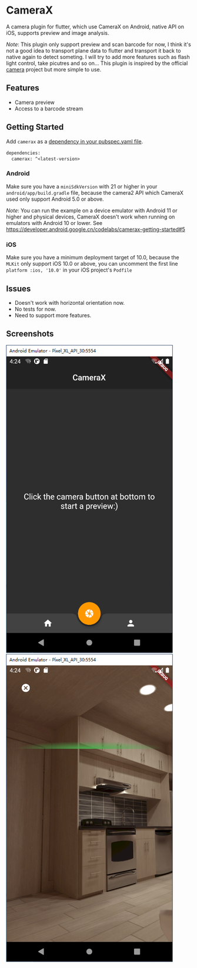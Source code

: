 # CameraX

A camera plugin for flutter, which use CameraX on Android, native API on iOS, supports preview and image analysis.

*Note*: This plugin only support preview and scan barcode for now, I think it's not a good idea to transport plane data to flutter and transport it back to native again to detect someting. I will try to add more features such as flash light control, take picutres and so on... This plugin is inspired by the official [camera](https://pub.dev/packages/camera) project but more simple to use.

## Features

- Camera preview
- Access to a barcode stream

## Getting Started

Add `camerax` as a [dependency in your pubspec.yaml file](https://flutter.dev/using-packages/).

```
dependencies:
  camerax: ^<latest-version>
```

### Android

Make sure you have a `miniSdkVersion` with 21 or higher in your `android/app/build.gradle` file, because the camera2 API which CameraX used only support Android 5.0 or above.

*Note*: You can run the example on a device emulator with Android 11 or higher and physical devices, CameraX doesn't work when running on emulators with Android 10 or lower. See https://developer.android.google.cn/codelabs/camerax-getting-started#5

### iOS

Make sure you have a minimum deployment target of 10.0, because the `MLKit` only support iOS 10.0 or above, you can uncomment the first line `platform :ios, '10.0'` in your iOS project's `Podfile`

## Issues

- Doesn't work with horizontal orientation now.
- No tests for now.
- Need to support more features.

## Screenshots

![Home](https://github.com/yanshouwang/docs/blob/master/camerax/home.png?raw=true)
![Camera](https://github.com/yanshouwang/docs/blob/master/camerax/camera.png?raw=true)
